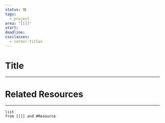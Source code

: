 ```yaml
---
status: 🟥
tags:
  - project
area: "[[]]"
start: 
deadline: 
cssclasses:
  - center-titles
---
```

# Title
---









# Related Resources
---
```dataview
list
from [[]] and #Resource 
```
